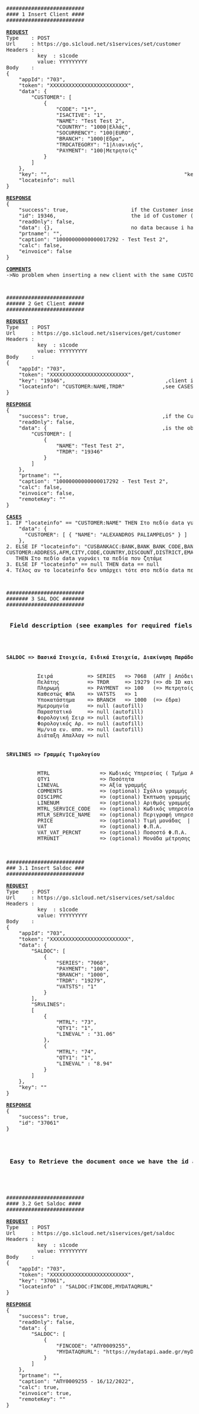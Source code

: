 
<pre>
#########################
#### 1 Insert Client ####
#########################

<strong><ins>REQUEST</ins></strong>
Type    : POST
Url     : https://go.s1cloud.net/s1services/set/customer
Headers :
          key  : s1code
          value: YYYYYYYYY
Body    :
{
    "appId": "703",
    "token": "ΧΧΧΧΧΧΧΧΧΧΧΧΧΧΧΧΧΧΧΧΧΧΧΧΧ",
    "data": {
        "CUSTOMER": [
            {
                "CODE": "1*",
                "ISACTIVE": "1",
                "NAME": "Test Test 2",
                "COUNTRY": "1000|Ελλάς",
                "SOCURRENCY": "100|EURO",
                "BRANCH": "1000|Εδρα",
                "TRDCATEGORY": "1|Λιανικής",
                "PAYMENT": "100|Μετρητοίς"
            }
        ]
    },
    "key": "",                                           "key": "" for new client, "key": "clientID" for client update
    "locateinfo": null
}

<strong><ins>RESPONSE</ins></strong>
{
    "success": true,                    if the Customer inserted or updated (true) otherwise (false)
    "id": 19346,                        the id of Customer ( != with id at go.prosvasis > pelates )
    "readOnly": false,
    "data": {},                         no data because i have set locateinfo to null
    "prtname": "",
    "caption": "10000000000000017292 - Test Test 2",        
    "calc": false,
    "einvoice": false
}

<strong><ins>COMMENTS</ins></strong>
->No problem when inserting a new client with the same CUSTOMER:NAME (new client can be created every time)
</pre>
</br>

<pre>
#########################
###### 2 Get Client #####
#########################

<strong><ins>REQUEST</ins></strong>
Type    : POST
Url     : https://go.s1cloud.net/s1services/get/customer
Headers :
          key  : s1code
          value: YYYYYYYYY
Body    :
{
    "appId": "703",
    "token": "ΧΧΧΧΧΧΧΧΧΧΧΧΧΧΧΧΧΧΧΧΧΧΧΧΧ",
    "key": "19346",                                ,client id from db -> the id from the previous insert
    "locateinfo": "CUSTOMER:NAME,TRDR"            ,see CASES (optional)
}

<strong><ins>RESPONSE</ins></strong>
{
    "success": true,                              ,if the Customer exists (true) otherwise (false)
    "readOnly": false,
    "data": {                                     ,is the object with the arrays that you request (from locateinfo)
        "CUSTOMER": [
            {
                "NAME": "Test Test 2",
                "TRDR": "19346"
            }
        ]
    },
    "prtname": "",
    "caption": "10000000000000017292 - Test Test 2",
    "calc": false,
    "einvoice": false,
    "remoteKey": ""
}

<strong><ins>CASES</ins></strong> 
1. IF "locateinfo" == "CUSTOMER:NAME" THEN Στο πεδίο data γυρνάει μόνο την επωνυμία
    "data": {
      "CUSTOMER": [ { "NAME": "ALEXANDROS PALIAMPELOS" } ]
    },
2. ELSE IF "locateinfo": "CUSBANKACC:BANK,BANK_BANK_CODE,BANK_BANK_NAME,BANKACNNUM,IBAN,LINENUM;
CUSTOMER:ADDRESS,AFM,CITY,CODE,COUNTRY,DISCOUNT,DISTRICT,EMAIL,GASCUSTYPE,IRSDATA,JOBTYPETRD,NAME,PAYMENT,ZIP"
   THEN Στο πεδίο data γυρνάει τα πεδία που ζητάμε
3. ELSE IF "locateinfo" == null TΗΕΝ data == null
4. Τέλος αν το locateinfo δεν υπάρχει τότε στο πεδίο data περνάει όλες τις πληροφορίες του πελάτη.
</pre>
</br>


<pre>
#########################
####### 3 SAL DOC #######
#########################

<h3> Field description (see examples for required fiels) </h3>

<h4>SALDOC => Bασικά Στοιχεία, Ειδικά Στοιχεία, Διακίνηση Παράδοση</h4>
          Σειρά           => SERIES   => 7068  (ΑΠΥ | Απόδειξη Παραδοχής Υπ.)
          Πελάτης         => TRDR     => 19279 (=> db ID και όχι του εμπορικού)
          Πληρωμή         => PAYMENT  => 100   (=> Μετρητοίς)
          Καθεστώς ΦΠΑ    => VATSTS   => 1
          Υποκατάστημα    => BRANCH   => 1000  (=> έδρα)
          Ημερομηνία      => null (autofill)
          Παραστατικό     => null (autofill)
          Φορολογική Σειρ => null (autofill)
          Φορολογικός Αρ. => null (autofill)
          Ημ/νια εν. απσ. => null (autofill)
          Διάταξη Απαλλαγ => null

<h4>SRVLINES => Γραμμές Τιμολογίου</h4>
          MTRL                => Κωδικός Υπηρεσίας ( Τμήμα Α : 73 | Τμήμα Β: 74 )
          QTY1                => Ποσότητα
          LINEVAL             => Αξία γραμμής
          COMMENTS            => (optional) Σχόλιο γραμμής       
          DISC1PRC            => (optional) Έκπτωση γραμμής
          LINENUM             => (optional) Αριθμός γραμμής
          MTRL_SERVICE_CODE   => (optional) Κωδικός υπηρεσίας
          MTLR_SERVICE_NAME   => (optional) Περιγραφή υπηρεσίας
          PRICE               => (optional) Τιμή μονάδας  | ΑΛΛΑΓΉ ΑΝΤΊΣΤΟΙΧΑ ΑΝ ΥΠΆΡΧΕΙ ΈΠΤΩΣΗ
          VAT                 => (optional) Φ.Π.Α.
          VAT_VAT_PERCNT      => (optional) Ποσοστό Φ.Π.Α.
          MTRUNIT             => (optional) Μονάδα μέτρησης
</br>

#########################
### 3.1 Insert Saldoc ###
#########################

<strong><ins>REQUEST</ins></strong>
Type    : POST
Url     : https://go.s1cloud.net/s1services/set/saldoc
Headers :
          key  : s1code
          value: YYYYYYYYY
Body    :
{
    "appId": "703",
    "token": "ΧΧΧΧΧΧΧΧΧΧΧΧΧΧΧΧΧΧΧΧΧΧΧΧΧ",
    "data": {
        "SALDOC": [
            {
                "SERIES": "7068",
                "PAYMENT": "100",
                "BRANCH": "1000",
                "TRDR": "19279",
                "VATSTS": "1"
            }
        ],
        "SRVLINES": 
        [
            {
                "MTRL": "73",
                "QTY1": "1",
                "LINEVAL" : "31.06"
            },
            {
                "MTRL": "74",
                "QTY1": "1",
                "LINEVAL" : "8.94"
            }
        ]
    },
    "key": ""
}

<strong><ins>RESPONSE</ins></strong>
{
    "success": true,
    "id": "37061"
}

</br>
<h3> Easy to Retrieve the document once we have the id after insert </h3>
</br>

#########################
#### 3.2 Get Saldoc ####
#########################

<strong><ins>REQUEST</ins></strong>
Type    : POST
Url     : https://go.s1cloud.net/s1services/get/saldoc
Headers :
          key  : s1code
          value: YYYYYYYYY
Body    :
{
    "appId": "703",
    "token": "ΧΧΧΧΧΧΧΧΧΧΧΧΧΧΧΧΧΧΧΧΧΧΧΧΧ",
    "key": "37061",
    "locateinfo" : "SALDOC:FINCODE,MYDATAQRURL"
}

<strong><ins>RESPONSE</ins></strong>
{
    "success": true,
    "readOnly": false,
    "data": {
        "SALDOC": [
            {
                "FINCODE": "ΑΠΥ0009255",
                "MYDATAQRURL": "https://mydatapi.aade.gr/myDATA/TimologioQR/"
            }
        ]
    },
    "prtname": "",
    "caption": "ΑΠΥ0009255 - 16/12/2022",
    "calc": true,
    "einvoice": true,
    "remoteKey": ""
}

</pre>
</br>
